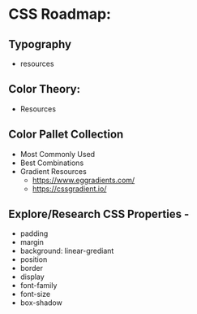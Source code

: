 # CSS Roadmap:

## Typography
- resources

## Color Theory:
- Resources

## Color Pallet Collection
- Most Commonly Used
- Best Combinations
- Gradient Resources
    - https://www.eggradients.com/
    - https://cssgradient.io/

## Explore/Research CSS Properties -
- padding
- margin
- background: linear-grediant
- position
- border
- display
- font-family
- font-size
- box-shadow

